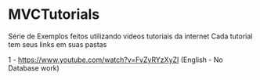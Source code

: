 # MVCTutorials
Série de Exemplos feitos utilizando videos tutoriais da internet
Cada tutorial tem seus links em suas pastas

1 - https://www.youtube.com/watch?v=FvZyRYzXyZI (English - No Database work)